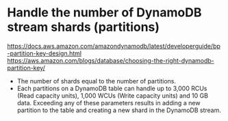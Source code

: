 # Handle the number of DynamoDB stream shards (partitions)

https://docs.aws.amazon.com/amazondynamodb/latest/developerguide/bp-partition-key-design.html
https://aws.amazon.com/blogs/database/choosing-the-right-dynamodb-partition-key/

- The number of shards equal to the number of partitions.
- Each partitions on a DynamoDB table can handle up to 3,000 RCUs (Read capacity units), 1,000 WCUs (Write capacity units) and 10 GB data. Exceeding any of these parameters results in adding a new partition to the table and creating a new shard in the DynamoDB stream.
